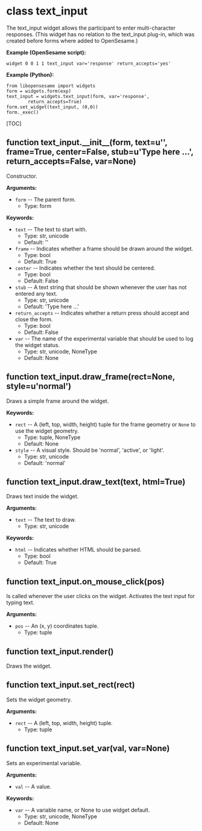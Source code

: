 <div class="ClassDoc YAMLDoc" id="text_input" markdown="1">

# class __text_input__

The text_input widget allows the participant to enter multi-character
responses. (This widget has no relation to the text_input plug-in, which
was created before forms where added to OpenSesame.)

__Example (OpenSesame script):__

~~~
widget 0 0 1 1 text_input var='response' return_accepts='yes'
~~~

__Example (Python):__

~~~ .python
from libopensesame import widgets
form = widgets.form(exp)
text_input = widgets.text_input(form, var='response',
        return_accepts=True)
form.set_widget(text_input, (0,0))
form._exec()
~~~

[TOC]

<div class="FunctionDoc YAMLDoc" id="text_input-__init__" markdown="1">

## function __text\_input\.\_\_init\_\___\(form, text=u'', frame=True, center=False, stub=u'Type here \.\.\.', return\_accepts=False, var=None\)

Constructor.

__Arguments:__

- `form` -- The parent form.
	- Type: form

__Keywords:__

- `text` -- The text to start with.
	- Type: str, unicode
	- Default: ''
- `frame` -- Indicates whether a frame should be drawn around the widget.
	- Type: bool
	- Default: True
- `center` -- Indicates whether the text should be centered.
	- Type: bool
	- Default: False
- `stub` -- A text string that should be shown whenever the user has not entered any text.
	- Type: str, unicode
	- Default: 'Type here ...'
- `return_accepts` -- Indicates whether a return press should accept and close the form.
	- Type: bool
	- Default: False
- `var` -- The name of the experimental variable that should be used to log the widget status.
	- Type: str, unicode, NoneType
	- Default: None

</div>

<div class="FunctionDoc YAMLDoc" id="text_input-draw_frame" markdown="1">

## function __text\_input\.draw\_frame__\(rect=None, style=u'normal'\)

Draws a simple frame around the widget.

__Keywords:__

- `rect` -- A (left, top, width, height) tuple for the frame geometry or `None` to use the widget geometry.
	- Type: tuple, NoneType
	- Default: None
- `style` -- A visual style. Should be 'normal', 'active', or 'light'.
	- Type: str, unicode
	- Default: 'normal'

</div>

<div class="FunctionDoc YAMLDoc" id="text_input-draw_text" markdown="1">

## function __text\_input\.draw\_text__\(text, html=True\)

Draws text inside the widget.

__Arguments:__

- `text` -- The text to draw.
	- Type: str, unicode

__Keywords:__

- `html` -- Indicates whether HTML should be parsed.
	- Type: bool
	- Default: True

</div>

<div class="FunctionDoc YAMLDoc" id="text_input-on_mouse_click" markdown="1">

## function __text\_input\.on\_mouse\_click__\(pos\)

Is called whenever the user clicks on the widget. Activates the text input for typing text.

__Arguments:__

- `pos` -- An (x, y) coordinates tuple.
	- Type: tuple

</div>

<div class="FunctionDoc YAMLDoc" id="text_input-render" markdown="1">

## function __text\_input\.render__\(\)

Draws the widget.

</div>

<div class="FunctionDoc YAMLDoc" id="text_input-set_rect" markdown="1">

## function __text\_input\.set\_rect__\(rect\)

Sets the widget geometry.

__Arguments:__

- `rect` -- A (left, top, width, height) tuple.
	- Type: tuple

</div>

<div class="FunctionDoc YAMLDoc" id="text_input-set_var" markdown="1">

## function __text\_input\.set\_var__\(val, var=None\)

Sets an experimental variable.

__Arguments:__

- `val` -- A value.

__Keywords:__

- `var` -- A variable name, or None to use widget default.
	- Type: str, unicode, NoneType
	- Default: None

</div>

</div>

